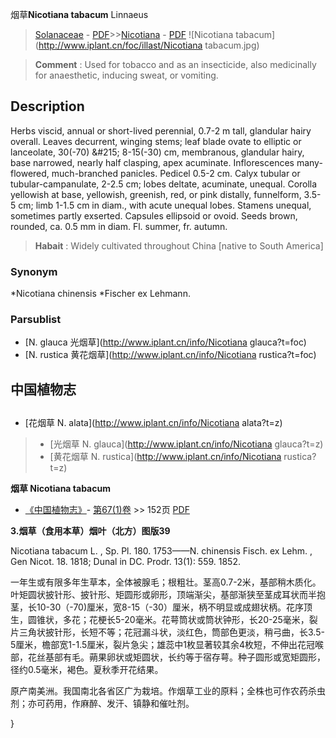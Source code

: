 烟草**Nicotiana tabacum** Linnaeus

> [Solanaceae](http://www.iplant.cn/info/Solanaceae?t=foc) - [PDF](http://www.iplant.cn/foc/pdf/Solanaceae.pdf)>>[Nicotiana](http://www.iplant.cn/info/Nicotiana?t=foc) - [PDF](http://www.iplant.cn/foc/pdf/Nicotiana.pdf)
![Nicotiana tabacum](http://www.iplant.cn/foc/illast/Nicotiana tabacum.jpg)

> **Comment** : 
> Used for tobacco and as an insecticide, also medicinally for anaesthetic, inducing sweat, or vomiting.

## Description

Herbs viscid, annual or short-lived perennial, 0.7-2 m tall, glandular hairy overall. Leaves decurrent, winging stems; leaf blade ovate to elliptic or lanceolate, 30(-70) &amp;#215; 8-15(-30) cm, membranous, glandular hairy, base narrowed, nearly half clasping, apex acuminate. Inflorescences many-flowered, much-branched panicles. Pedicel 0.5-2 cm. Calyx tubular or tubular-campanulate, 2-2.5 cm; lobes deltate, acuminate, unequal. Corolla yellowish at base, yellowish, greenish, red, or pink distally, funnelform, 3.5-5 cm; limb 1-1.5 cm in diam., with acute unequal lobes. Stamens unequal, sometimes partly exserted. Capsules ellipsoid or ovoid. Seeds brown, rounded, ca. 0.5 mm in diam. Fl. summer, fr. autumn.

> **Habait** : 
> Widely cultivated throughout China [native to South America]

### Synonym
*Nicotiana chinensis *Fischer ex Lehmann.

### Parsublist

* [N.  glauca  光烟草](http://www.iplant.cn/info/Nicotiana glauca?t=foc)
* [N.  rustica  黄花烟草](http://www.iplant.cn/info/Nicotiana rustica?t=foc)

## 中国植物志

## 
* [花烟草  N.  alata](http://www.iplant.cn/info/Nicotiana alata?t=z)
> * [光烟草  N.  glauca](http://www.iplant.cn/info/Nicotiana glauca?t=z)
> * [黄花烟草  N.  rustica](http://www.iplant.cn/info/Nicotiana rustica?t=z)

**烟草 Nicotiana tabacum**

* [《中国植物志》](http://www.iplant.cn/frps)- [第67(1)卷](http://www.iplant.cn/frps/vol/67(1)) >> 152页 [PDF](http://www.iplant.cn/frps/pdf/67(1)/152a.pdf)

**3.烟草（食用本草）烟叶（北方）图版39**

Nicotiana tabacum L. , Sp. Pl. 180. 1753——N. chinensis Fisch. ex Lehm. , Gen Nicot. 18. 1818; Dunal in DC. Prodr. 13(1): 559. 1852.

一年生或有限多年生草本，全体被腺毛；根粗壮。茎高0.7-2米，基部稍木质化。叶矩圆状披针形、披针形、矩圆形或卵形，顶端渐尖，基部渐狭至茎成耳状而半抱茎，长10-30（-70)厘米，宽8-15（-30）厘米，柄不明显或成翅状柄。花序顶生，圆锥状，多花；花梗长5-20毫米。花萼筒状或筒状钟形，长20-25毫米，裂片三角状披针形，长短不等；花冠漏斗状，淡红色，筒部色更淡，稍弓曲，长3.5-5厘米，檐部宽1-1.5厘米，裂片急尖；雄蕊中1枚显著较其余4枚短，不伸出花冠喉部，花丝基部有毛。蒴果卵状或矩圆状，长约等于宿存萼。种子圆形或宽矩圆形，径约0.5毫米，褐色。夏秋季开花结果。

原产南美洲。我国南北各省区广为栽培。作烟草工业的原料；全株也可作农药杀虫剂；亦可药用，作麻醉、发汗、镇静和催吐剂。

}